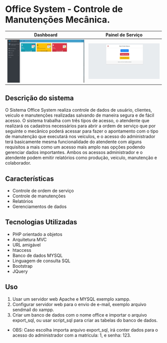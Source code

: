 #  Office System - Controle de Manutenções Mecânica.

Dashboard                  |  Painel de Serviço
:-----------------------:|:-------------------------:
![](/OfficeSystem/assets/img/dashboard.jpg)    |  ![](/OfficeSystem/assets/img/painel-mecanico.jpg)

Descrição do sistema
-----------------------------

O Sistema Office System realiza controle de dados de usuário, clientes, veiculo e manutenções realizadas salvando de maneira segura e de fácil acesso. O sistema  trabalha com três tipos de acesso, o atendente que realizará os cadastros necessários para abrir a ordem de serviço que por seguinte o mecânico poderá acessar para fazer o apontamento com o tipo de manutenção que executará nos veículos, e o acesso do administrador terá basicamente mesma funcionalidade do atendente com alguns requisitos a mais como um acesso mais amplo nas opções podendo gerenciar dados importantes. Ambos os acessos administrador e o atendente podem emitir relatórios como produção, veiculo, manutenção e colaborador.  

Características
---------------

* Controle de ordem de serviço
* Controle de manutenções
* Relatórios
* Gerenciamentos de dados

Tecnologias Utilizadas
----------------------

* PHP orientado a objetos
* Arquitetura MVC
* URL amigável
* htaccess
* Banco de dados MYSQL
* Linguagem de consulta SQL
* Bootstrap
* JQuery

Uso
---

1. Usar um servidor web Apache e MYSQL exemplo xampp.
2. Configurar servidor web  para o envio  de e-mail, exemplo arquivo sendmail do xampp.
3. Criar um banco de dados com o nome office e importar o arquivo export_sql, ou usar script_sql para criar as tabelas do banco de dados.

* OBS: Caso escolha importa arquivo export_sql, irá conter dados para o acesso do administrador com a matricula: 1, e senha: 123.
